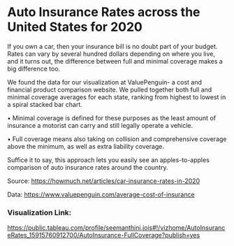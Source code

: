 # Auto Insurance Rates across the United States for 2020

If you own a car, then your insurance bill is no doubt part of your budget. Rates can vary by several hundred dollars depending on where you live, and it turns out, the difference between full and minimal coverage makes a big difference too.

We found the data for our visualization at ValuePenguin- a cost and financial product comparison website. We pulled together both full and minimal coverage averages for each state, ranking from highest to lowest in a spiral stacked bar chart. 

•	Minimal coverage is defined for these purposes as the least amount of insurance a motorist can carry and still legally operate a vehicle.

•	Full coverage means also taking on collision and comprehensive coverage above the minimum, as well as extra liability coverage.

Suffice it to say, this approach lets you easily see an apples-to-apples comparison of auto insurance rates around the country.

Source: https://howmuch.net/articles/car-insurance-rates-in-2020

Data: https://www.valuepenguin.com/average-cost-of-insurance


### Visualization Link:
https://public.tableau.com/profile/seemanthini.jois#!/vizhome/AutoInsuranceRates_15915760912700/AutoInsurance-FullCoverage?publish=yes
